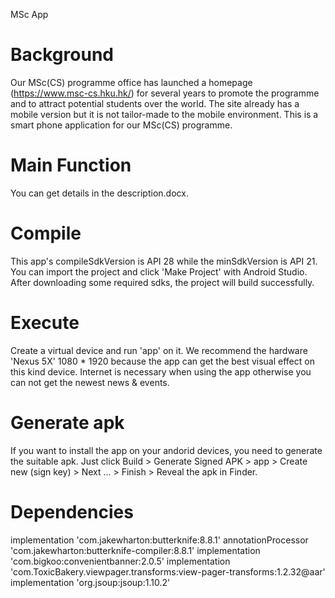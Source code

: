 MSc App

# Background
Our MSc(CS) programme office has launched a homepage (https://www.msc-cs.hku.hk/) for several years to promote the programme and to attract potential students over the world. The site already has a mobile version but it is not tailor-made to the mobile environment. This is a smart phone application for our MSc(CS) programme.

# Main Function
You can get details in the description.docx.

# Compile
This app's compileSdkVersion is API 28 while the minSdkVersion is API 21.
You can import the project and click 'Make Project' with Android Studio.
After downloading some required sdks, the project will build successfully.

# Execute
Create a virtual device and run 'app' on it. 
We recommend the hardware 'Nexus 5X' 1080 * 1920 because the app can get the best visual effect on this kind device.
Internet is necessary when using the app otherwise you can not get the newest news & events.


# Generate apk
If you want to install the app on your andorid devices, you need to generate the suitable apk.
Just click Build > Generate Signed APK > app > Create new (sign key) > Next ... > Finish > Reveal the apk in Finder.

# Dependencies
implementation 'com.jakewharton:butterknife:8.8.1'
annotationProcessor 'com.jakewharton:butterknife-compiler:8.8.1'
implementation 'com.bigkoo:convenientbanner:2.0.5'
implementation 'com.ToxicBakery.viewpager.transforms:view-pager-transforms:1.2.32@aar'
implementation 'org.jsoup:jsoup:1.10.2'